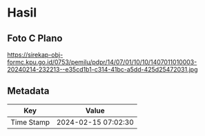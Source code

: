 # Hasil

## Foto C Plano

https://sirekap-obj-formc.kpu.go.id/0753/pemilu/pdpr/14/07/01/10/10/1407011010003-20240214-232213--e35cd1b1-c314-41bc-a5dd-425d25472031.jpg


## Metadata

| Key        | Value               |
| ---------- | ------------------- |
| Time Stamp | 2024-02-15 07:02:30 |




